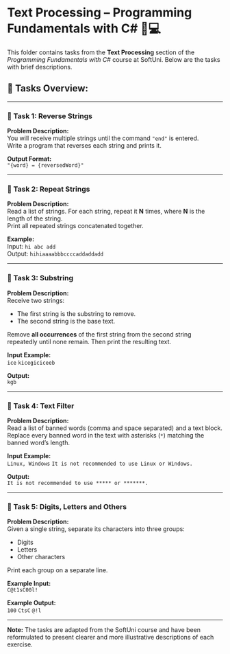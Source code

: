 # Text Processing – Programming Fundamentals with C# 🧑💻

This folder contains tasks from the **Text Processing** section of the _Programming Fundamentals with C#_ course at SoftUni. Below are the tasks with brief descriptions.

## 🔧 Tasks Overview:

---

### 📝 Task 1: Reverse Strings  
**Problem Description:**  
You will receive multiple strings until the command `"end"` is entered.  
Write a program that reverses each string and prints it.

**Output Format:**  
`"{word} = {reversedWord}"`

---

### 📝 Task 2: Repeat Strings  
**Problem Description:**  
Read a list of strings. For each string, repeat it **N** times, where **N** is the length of the string.  
Print all repeated strings concatenated together.

**Example:**  
Input: `hi abc add`  
Output: `hihiaaaabbbccccaddaddadd`

---

### 📝 Task 3: Substring  
**Problem Description:**  
Receive two strings:  
- The first string is the substring to remove.  
- The second string is the base text.

Remove **all occurrences** of the first string from the second string repeatedly until none remain. Then print the resulting text.

**Input Example:**  
`ice`
`kicegiciceeb`


**Output:**  
`kgb`

---

### 📝 Task 4: Text Filter  
**Problem Description:**  
Read a list of banned words (comma and space separated) and a text block.  
Replace every banned word in the text with asterisks (`*`) matching the banned word’s length.

**Input Example:**  
`Linux, Windows`
`It is not recommended to use Linux or Windows.`


**Output:**  
`It is not recommended to use ***** or *******.`

---

### 📝 Task 5: Digits, Letters and Others  
**Problem Description:**  
Given a single string, separate its characters into three groups:  
- Digits  
- Letters  
- Other characters

Print each group on a separate line.

**Example Input:**  
`C@t1sC00l!`

**Example Output:**  
`100`
`CtsC`
`@!l`

---

**Note:** The tasks are adapted from the SoftUni course and have been reformulated to present clearer and more illustrative descriptions of each exercise.
